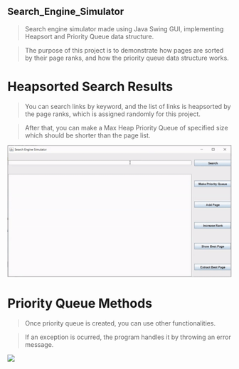 
## Search_Engine_Simulator

>Search engine simulator made using Java Swing GUI, implementing Heapsort and Priority Queue data structure. 

>The purpose of this project is to demonstrate how pages are sorted by their page ranks, and how the priority queue data structure works.

# Heapsorted Search Results

>You can search links by keyword, and the list of links is heapsorted by the page ranks, which is assigned randomly for this project.

> After that, you can make a Max Heap Priority Queue of specified size which should be shorter than the page list.

![](recording_1.gif)

# Priority Queue Methods

> Once priority queue is created, you can use other functionalities.

> If an exception is ocurred, the program handles it by throwing an error message.

![](recording_2.gif)
